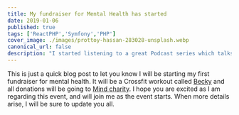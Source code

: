 ```yaml
---
title: My fundraiser for Mental Health has started
date: 2019-01-06
published: true
tags: ['ReactPHP','Symfony','PHP']
cover_image: ./images/prottoy-hassan-283028-unsplash.webp
canonical_url: false
description: "I started listening to a great Podcast series which talks a lot about different PHP and server technologies and on one of the later episodes, they talk about ReactPHP."
---
```


This is just a quick blog post to let you know I will be starting my first fundraiser for mental health. It will be a Crossfit workout called [Becky](https://wodwell.com/wod/becky/?fbclid=IwAR2RJB6kBMPHduC7NwcN6DWdkw2m9y5he4KbHVXg9Gt3w-MCOT6EXkHGEK0) and all donations will be going to [Mind charity](https://www.mind.org.uk/). I hope you are excited as I am regarding this event, and will join me as the event starts. When more details arise, I will be sure to update you all.
